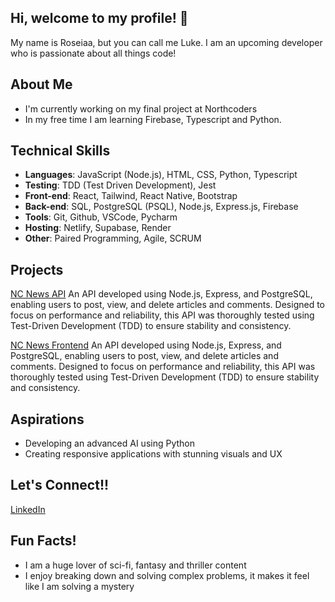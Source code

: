## Hi, welcome to my profile! 👋
My name is Roseiaa, but you can call me Luke. I am an upcoming developer who is passionate about all things code!


## About Me
- I'm currently working on my final project at Northcoders
- In my free time I am learning Firebase, Typescript and Python.

## Technical Skills
- **Languages**:  JavaScript (Node.js), HTML, CSS, Python, Typescript
- **Testing**: TDD (Test Driven Development), Jest
- **Front-end**: React, Tailwind, React Native, Bootstrap
- **Back-end**: SQL, PostgreSQL (PSQL), Node.js, Express.js, Firebase
- **Tools**: Git, Github, VSCode, Pycharm
- **Hosting**: Netlify, Supabase, Render
- **Other**: Paired Programming, Agile, SCRUM 



## Projects
[NC News API](https://github.com/roseiaa/nc-news/blob/main/README.md)
An API developed using Node.js, Express, and PostgreSQL, enabling users to post, view, and delete articles and comments. Designed to focus on performance and reliability, this API was thoroughly tested using Test-Driven Development (TDD) to ensure stability and consistency.

[NC News Frontend](https://github.com/roseiaa/project-week-fe/blob/main/README.md)
An API developed using Node.js, Express, and PostgreSQL, enabling users to post, view, and delete articles and comments. Designed to focus on performance and reliability, this API was thoroughly tested using Test-Driven Development (TDD) to ensure stability and consistency.

## Aspirations
- Developing an advanced AI using Python
- Creating responsive applications with stunning visuals and UX

## Let's Connect!! 
[LinkedIn](https://www.linkedin.com/in/luke-robinson-263070213/)

## Fun Facts!
- I am a huge lover of sci-fi, fantasy and thriller content
- I enjoy breaking down and solving complex problems, it makes it feel like I am solving a mystery
<!--
**roseiaa/roseiaa** is a ✨ _special_ ✨ repository because its `README.md` (this file) appears on your GitHub profile.

Here are some ideas to get you started:

- 🔭 I’m currently working on ...
- 🌱 I’m currently learning ...
- 👯 I’m looking to collaborate on ...
- 🤔 I’m looking for help with ...
- 💬 Ask me about ...
- 📫 How to reach me: ...
- 😄 Pronouns: ...
- ⚡ Fun fact: ...
-->
